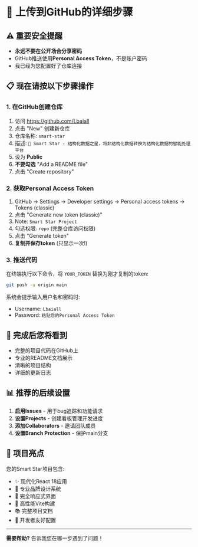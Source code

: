 # 🚀 上传到GitHub的详细步骤

## ⚠️ 重要安全提醒
- **永远不要在公开场合分享密码**
- GitHub推送使用**Personal Access Token**，不是账户密码
- 我已经为您配置好了仓库连接

## 📋 现在请按以下步骤操作

### 1. 在GitHub创建仓库
1. 访问 https://github.com/Lbaiall
2. 点击 "New" 创建新仓库
3. 仓库名称: `smart-star`
4. 描述: `🌟 Smart Star - 结构化数据之星，将非结构化数据转换为结构化数据的智能处理平台`
5. 设为 **Public**
6. **不要勾选** "Add a README file"
7. 点击 "Create repository"

### 2. 获取Personal Access Token
1. GitHub → Settings → Developer settings → Personal access tokens → Tokens (classic)
2. 点击 "Generate new token (classic)"
3. Note: `Smart Star Project`
4. 勾选权限: `repo` (完整仓库访问权限)
5. 点击 "Generate token"
6. **复制并保存token** (只显示一次!)

### 3. 推送代码
在终端执行以下命令，将 `YOUR_TOKEN` 替换为刚才复制的token:

```bash
git push -u origin main
```

系统会提示输入用户名和密码时:
- Username: `Lbaiall`
- Password: `粘贴您的Personal Access Token`

## 🎉 完成后您将看到
- 完整的项目代码在GitHub上
- 专业的README文档展示
- 清晰的项目结构
- 详细的更新日志

## 📊 推荐的后续设置
1. **启用Issues** - 用于bug追踪和功能请求
2. **设置Projects** - 创建看板管理开发进度
3. **添加Collaborators** - 邀请团队成员
4. **设置Branch Protection** - 保护main分支

## 🌟 项目亮点
您的Smart Star项目包含:
- ✨ 现代化React 18应用
- 🎨 专业品牌设计系统
- 📱 完全响应式界面
- 🚀 高性能Vite构建
- 📚 完整项目文档
- 🔧 开发者友好配置

---
**需要帮助?** 告诉我您在哪一步遇到了问题！